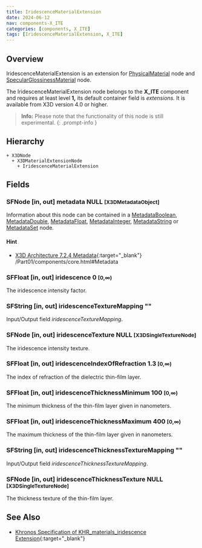 ```yaml
---
title: IridescenceMaterialExtension
date: 2024-06-12
nav: components-X_ITE
categories: [components, X_ITE]
tags: [IridescenceMaterialExtension, X_ITE]
---
```

<style>
.post h3 {
   word-spacing: 0.2em;
}
</style>

## Overview

IridescenceMaterialExtension is an extension for [PhysicalMaterial](../../shape/physicalmaterial/) node and [SpecularGlossinessMaterial](../specularglossinessmaterial/) node.

The IridescenceMaterialExtension node belongs to the **X_ITE** component and requires at least level **1,** its default container field is *extensions.* It is available from X3D version 4.0 or higher.

>**Info:** Please note that the functionality of this node is still experimental.
{: .prompt-info }

## Hierarchy

```
+ X3DNode
  + X3DMaterialExtensionNode
    + IridescenceMaterialExtension
```

## Fields

### SFNode [in, out] **metadata** NULL <small>[X3DMetadataObject]</small>

Information about this node can be contained in a [MetadataBoolean](/x_ite/components/core/metadataboolean/), [MetadataDouble](/x_ite/components/core/metadatadouble/), [MetadataFloat](/x_ite/components/core/metadatafloat/), [MetadataInteger](/x_ite/components/core/metadatainteger/), [MetadataString](/x_ite/components/core/metadatastring/) or [MetadataSet](/x_ite/components/core/metadataset/) node.

#### Hint

- [X3D Architecture 7.2.4 Metadata](https://www.web3d.org/specifications/X3Dv4/ISO-IEC19775-1v4-IS){:target="_blank"} /Part01/components/core.html#Metadata

### SFFloat [in, out] **iridescence** 0 <small>[0,∞)</small>

The iridescence intensity factor.

### SFString [in, out] **iridescenceTextureMapping** ""

Input/Output field *iridescenceTextureMapping*.

### SFNode [in, out] **iridescenceTexture** NULL <small>[X3DSingleTextureNode]</small>

The iridescence intensity texture.

### SFFloat [in, out] **iridescenceIndexOfRefraction** 1.3 <small>[0,∞)</small>

The index of refraction of the dielectric thin-film layer.

### SFFloat [in, out] **iridescenceThicknessMinimum** 100 <small>[0,∞)</small>

The minimum thickness of the thin-film layer given in nanometers.

### SFFloat [in, out] **iridescenceThicknessMaximum** 400 <small>[0,∞)</small>

The maximum thickness of the thin-film layer given in nanometers.

### SFString [in, out] **iridescenceThicknessTextureMapping** ""

Input/Output field *iridescenceThicknessTextureMapping*.

### SFNode [in, out] **iridescenceThicknessTexture** NULL <small>[X3DSingleTextureNode]</small>

The thickness texture of the thin-film layer.

## See Also

- [Khronos Specification of KHR_materials_iridescence Extension](https://github.com/KhronosGroup/glTF/tree/main/extensions/2.0/Khronos/KHR_materials_iridescence){:target="_blank"}
